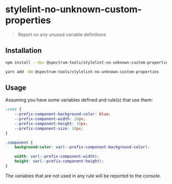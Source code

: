 # stylelint-no-unknown-custom-properties

> Report on any unused variable definitions

## Installation

```sh
npm install --dev @spectrum-tools/stylelint-no-unknown-custom-properties
```

```sh
yarn add -DW @spectrum-tools/stylelint-no-unknown-custom-properties
```

## Usage

Assuming you have some variables defined and rule(s) that use them:

```css
:root {
    --prefix-component-background-color: blue;
    --prefix-component-width: 10px;
    --prefix-component-height: 10px;
    --prefix-component-size: 10px;
}

.component {
    background-color: var(--prefix-component-background-color);

    width: var(--prefix-component-width);
    height: var(--prefix-component-height);
}
```

The variables that are not used in any rule will be reported to the console.
